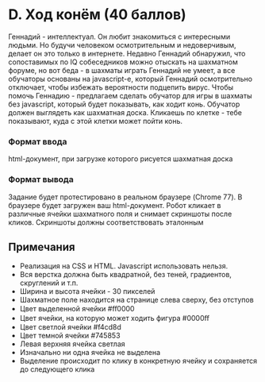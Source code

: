 # D. Ход конём (40 баллов)

Геннадий - интеллектуал. Он любит знакомиться с интересными людьми. Но будучи человеком осмотрительным и недоверчивым, делает он это только в интернете. Недавно Геннадий обнаружил, что сопоставимых по IQ собеседников можно отыскать на шахматном форуме, но вот беда - в шахматы играть Геннадий не умеет, а все обучаторы основаны на javascript-е, который Геннадий осмотрительно отключает, чтобы избежать вероятности подцепить вирус.
Чтобы помочь Геннадию - предлагаем сделать обучатор для игры в шахматы без javascript, который будет показывать, как ходит конь. Обучатор должен выглядеть как шахматная доска. Кликаешь по клетке - тебе показывают, куда с этой клетки может пойти конь.

### Формат ввода
html-документ, при загрузке которого рисуется шахматная доска

### Формат вывода
Задание будет протестировано в реальном браузере (Chrome 77).
В браузере будет загружен ваш html-документ. Робот кликает в различные ячейки шахматного поля и снимает скриншоты после кликов.
Скриншоты должны соответствовать эталонным

## Примечания
- Реализация на CSS и HTML. Javascript использовать нельзя.
- Вся верстка должна быть квадратной, без теней, градиентов, скруглений и т.п.
- Ширина и высота ячейки - 30 пикселей
- Шахматное поле находится на странице слева сверху, без отступов
- Цвет выделенной ячейки #ﬀ0000
- Цвет ячейки, на которую может ходить фигура #0000ﬀ
- Цвет светлой ячейки #f4cd8d
- Цвет темной ячейки #745853
- Левая верхняя ячейка светлая
- Изначально ни одна ячейка не выделена
- Выделение происходит по клику в конкретную ячейку и сохраняется до следующего клика
